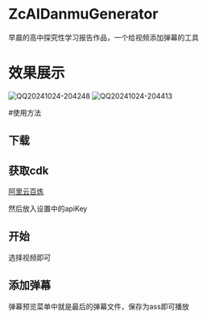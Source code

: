 # ZcAIDanmuGenerator

早晨的高中探究性学习报告作品，一个给视频添加弹幕的工具

# 效果展示

![QQ20241024-204248](https://github.com/user-attachments/assets/7f8d8025-b7f3-4f53-8ece-3080c240e7bd)
![QQ20241024-204413](https://github.com/user-attachments/assets/f44ed7d4-fd68-4f63-97cf-8e61865b4266)

#使用方法

## 下载

## 获取cdk

[阿里云百炼](https://bailian.console.aliyun.com/?apiKey=1)

然后放入设置中的apiKey

## 开始

选择视频即可

## 添加弹幕

弹幕预览菜单中就是最后的弹幕文件，保存为ass即可播放

